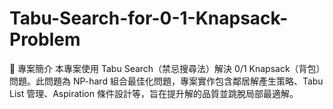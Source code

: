 # Tabu-Search-for-0-1-Knapsack-Problem
📌 專案簡介 本專案使用 Tabu Search（禁忌搜尋法）解決 0/1 Knapsack（背包）問題。此問題為 NP-hard 組合最佳化問題，專案實作包含鄰居解產生策略、Tabu List 管理、Aspiration 條件設計等，旨在提升解的品質並跳脫局部最適解。
